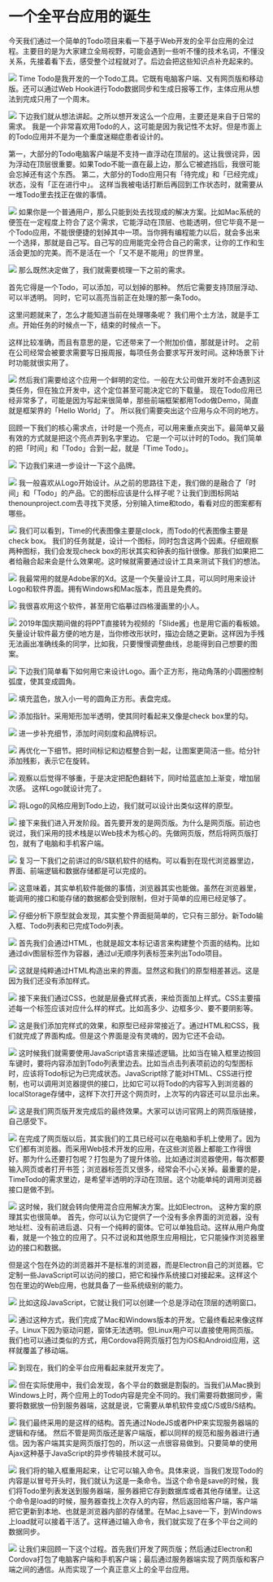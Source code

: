 # 一个全平台应用的诞生

今天我们通过一个简单的Todo项目来看一下基于Web开发的全平台应用的全过程。主要目的是为大家建立全局视野，可能会遇到一些听不懂的技术名词，不懂没关系，先接着看下去，感受整个过程就对了。后边会把这些知识点补充起来的。

![](images/s4_data.003.png)
Time Todo是我开发的一个Todo工具。它既有电脑客户端、又有网页版和移动版。还可以通过Web Hook进行Todo数据同步和生成日报等工作，主体应用从想法到完成只用了一个周末。

![](images/s4_data.004.png)
下边我们就从想法讲起。之所以想开发这么一个应用，主要还是来自于日常的需求。
我是一个非常喜欢用Todo的人，这可能是因为我记性不太好。但是市面上的Todo应用并不是为一个重度迷糊症患者设计的。

第一，大部分的Todo电脑客户端是不支持一直浮动在顶层的。这让我很诧异，因为浮动在顶层很重要。如果Todo不能一直在最上边，那么它被遮挡后，我很可能会忘掉还有这个东西。
第二，大部分的Todo应用只有「待完成」和「已经完成」状态，没有「正在进行中」。
这样当我被电话打断后再回到工作状态时，就需要从一堆Todo里去找正在做的事情。

![](images/s4_data.005.png)
如果你是一个普通用户，那么只能到处去找现成的解决方案。比如Mac系统的便签在一定程度上符合了这个需求，它能浮动在顶层、也能透明，但它毕竟不是一个Todo应用，不能很便捷的划掉其中一项。当你拥有编程能力以后，就会多出来一个选择，那就是自己写。自己写的应用能完全符合自己的需求，让你的工作和生活会更加的完美。而不是活在一个「又不是不能用」的世界里。


![](images/s4_data.006.png)
那么既然决定做了，我们就需要梳理一下之前的需求。

首先它得是一个Todo，可以添加，可以划掉的那种。
然后它需要支持顶层浮动、可以半透明。
同时，它可以高亮当前正在处理的那一条Todo。

这里问题就来了，怎么才能知道当前在处理哪条呢？
我们用个土方法，就是手工点。开始任务的时候点一下，结束的时候点一下。

这样比较准确，而且有意思的是，它还带来了一个附加价值，那就是计时。
之前在公司经常会被要求需要写日报周报，每项任务会要求写开发时间。这种场景下计时功能就很实用了。

![](images/s4_data.007.png)
然后我们需要给这个应用一个鲜明的定位。一般在大公司做开发时不会遇到这类任务，但在独立开发中，这个定位甚至可能决定它的下载量。
现在Todo应用已经非常多了，可能是因为写起来很简单，那些前端框架都用Todo做Demo，简直就是框架界的「Hello World」了。
所以我们需要突出这个应用与众不同的地方。

回顾一下我们的核心需求点，计时是一个亮点，可以用来重点突出下。最简单又最有效的方式就是把这个亮点弄到名字里边。
它是一个可以计时的Todo。我们简单的把「时间」和「Todo」合到一起，就是「Time Todo」。

![](images/s4_data.008.png)
下边我们来进一步设计一下这个品牌。

![](images/s4_data.009.png)
我一般喜欢从Logo开始设计。从之前的思路往下走，我们做的是融合了「时间」和「Todo」的产品。它的图标应该是什么样子呢？让我们到图标网站thenounproject.com去寻找下灵感，分别输入time和todo，看看对应的图案都有哪些。

![](images/s4_data.010.png)
我们可以看到，Time的代表图像主要是clock，而Todo的代表图像主要是check box。
我们的任务就是，设计一个图标，同时包含这两个因素。仔细观察两种图标，我们会发现check box的形状其实和钟表的指针很像。那我们如果把二者给融合起来会是什么效果呢。这时候就需要通过设计工具来测试下我们的想法。

![](images/s4_data.011.png)
我最常用的就是Adobe家的Xd。这是一个矢量设计工具，可以同时用来设计Logo和软件界面。拥有Windows和Mac版本，而且是免费的。

![](images/s4_data.012.png)
我很喜欢用这个软件，甚至用它临摹过四格漫画里的小人。

![](images/s4_data.013.png)
2019年国庆期间做的将PPT直接转为视频的「Slide酱」也是用它画的看板娘。矢量设计软件最方便的地方是，当你修改形状时，描边会随之更新。这样因为手残无法画出准确线条的同学，比如我，只要慢慢调整曲线，总能得到自己想要的图案。

![](images/s4_data.014.png)
下边我们简单看下如何用它来设计Logo。画个正方形，拖动角落的小圆圈控制弧度，使其变成圆角。

![](images/s4_data.015.png)
填充蓝色，放入小一号的圆角正方形。表盘完成。

![](images/s4_data.016.png)
添加指针。采用矩形加半透明，使其同时看起来又像是check box里的勾。

![](images/s4_data.017.png)
进一步补充细节，添加时间刻度和品牌标识。

![](images/s4_data.018.png)
再优化一下细节。把时间标记和边框整合到一起，让图案更简洁一些。给分针添加残影，表示它在旋转。

![](images/s4_data.019.png)
观察以后觉得不够重，于是决定把配色翻转下，同时给蓝底加上渐变，增加层次感。
这样Logo就设计完了。

![](images/s4_data.020.png)
将Logo的风格应用到Todo上边，我们就可以设计出类似这样的原型。

![](images/s4_data.021.png)
接下来我们进入开发阶段。首先要开发的是网页版。为什么是网页版。前边也说过，我们采用的技术栈是以Web技术为核心的。先做网页版，然后将网页版打包，就有了电脑和手机客户端。

![](images/s4_data.022.png)
复习一下我们之前讲过的B/S联机软件的结构。可以看到在现代浏览器里边，界面、前端逻辑和数据存储都是可以完成的。

![](images/s4_data.023.png)
这意味着，其实单机软件能做的事情，浏览器其实也能做。虽然在浏览器里，能调用的接口和能存储的数据都会受到限制，但对于简单的应用已经足够了。

![](images/s4_data.024.png)
仔细分析下原型就会发现，其实整个界面挺简单的，它只有三部分。新Todo输入框、Todo列表和已完成Todo列表。

![](images/s4_data.025.png)
首先我们会通过HTML，也就是超文本标记语言来构建整个页面的结构。比如通过div图层标签作为容器，通过ul无顺序列表标签来列出Todo项目。

![](images/s4_data.026.png)
这就是纯粹通过HTML构造出来的界面。显然这和我们的原型相差甚远。这是因为我们还没有添加样式。

![](images/s4_data.027.png)
接下来我们通过CSS，也就是层叠式样式表，来给页面加上样式。CSS主要描述每一个标签应该对应什么样的样式。比如高多少、边框多少、要不要阴影等。

![](images/s4_data.028.png)
这是我们添加完样式的效果，和原型已经非常接近了。通过HTML和CSS，我们就完成了界面构成。但是这个界面是没有灵魂的，因为它还不会动。

![](images/s4_data.029.png)
这时候我们就需要使用JavaScript语言来描述逻辑。比如当在输入框里边按回车键时，要将内容添加到Todo列表里边去。比如当点击列表项前边的勾型图标时，应该将Todo标记为已完成状态。JavaScript除了能对HTML、CSS进行控制，也可以调用浏览器提供的接口，比如它可以将Todo的内容写入到浏览器的localStorage存储中，这样下次打开这个网页时，上次写的内容还可以显示出来。

![](images/s4_data.030.png)
这是我们网页版开发完成后的最终效果。大家可以访问官网上的网页版链接，自己感受下。

![](images/s4_data.031.png)
在完成了网页版以后，其实我们的工具已经可以在电脑和手机上使用了。因为它们都有浏览器。而采用Web技术开发的应用，在这些浏览器上都能工作得很好。那为什么还要打包呢？打包是为了提升体验。比如通过浏览器使用，每次都要输入网页或者打开书签；浏览器标签页又很多，经常会不小心关掉。最重要的是，TimeTodo的需求里边，是希望半透明的浮动在顶层。这个功能单纯的调用浏览器接口是做不到。

![](images/s4_data.032.png)
这时候，我们就会转向使用混合应用解决方案。比如Electron。
这种方案的原理其实也很简单。
首先，你可以认为它提供了一个没有多余界面的浏览器，没有地址栏、没有前进后退、只有一个纯粹的窗体。它可以单独启动。这样从用户角度看，就是一个独立的应用了。只不过说和其他原生应用相比，它只能操作浏览器里边的接口和数据。

但是这个包在外边的浏览器并不是标准的浏览器，而是Electron自己的浏览器。它定制一些JavaScript可以访问的接口，把它和操作系统接口对接起来。这样这个包在里边的Web应用，也就具备了一些系统级别的能力。

![](images/s4_data.033.png)
比如这段JavaScript，它就让我们可以创建一个总是浮动在顶层的透明窗口。

![](images/s4_data.034.png)
通过这种方式，我们完成了Mac和Windows版本的开发。它最终看起来像这样子。Linux下因为驱动问题，窗体无法透明。但Linux用户可以直接使用网页版。我们也可以通过类似的方式，用Cordova将网页版打包为iOS和Android应用，这样就覆盖了移动端。

![](images/s4_data.035.png)
到现在，我们的全平台应用看起来就开发完了。

![](images/s4_data.036.png)
但在实际使用中，我们会发现，各个平台的数据是割裂的。当我们从Mac换到Windows上时，两个应用上的Todo内容是完全不同的。我们需要将数据同步，需要将数据放一份到服务器端，这就是说，它需要从单机软件变成C/S或B/S结构。

![](images/s4_data.037.png)
我们最终采用的是这样的结构。首先通过NodeJS或者PHP来实现服务器端的逻辑和存储。
然后不管是网页版还是客户端版，都以同样的规范和服务器进行通信。因为客户端其实是网页版打包的，所以这一点很容易做到。只要简单的使用Ajax这种基于JavaScript的异步传输技术就可以。

![](images/s4_data.038.png)
我们将的输入框重用起来，让它可以输入命令。具体来说，当我们发现Todo的内容是以冒号开头时，我们就认为这是一条命令。当这个命令是save的时候，我们将Todo里列表发送到服务器端，服务器把它存到数据库或者其他存储里。让这个命令是load的时候，服务器查找上次存入的内容，然后返回给客户端，客户端把它更新到本地、也就是浏览器内部的存储里。在Mac上save一下，到Windows上load就可以接着干活了。这样通过输入命令，我们就实现了在多个平台之间的数据同步。

![](images/s4_data.039.png)
让我们来回顾一下这个过程。首先我们开发了网页版；然后通过Electron和Cordova打包了电脑客户端和手机客户端；最后通过服务器端实现了网页版和客户端之间的通信。从而实现了一个真正意义上的全平台应用。
